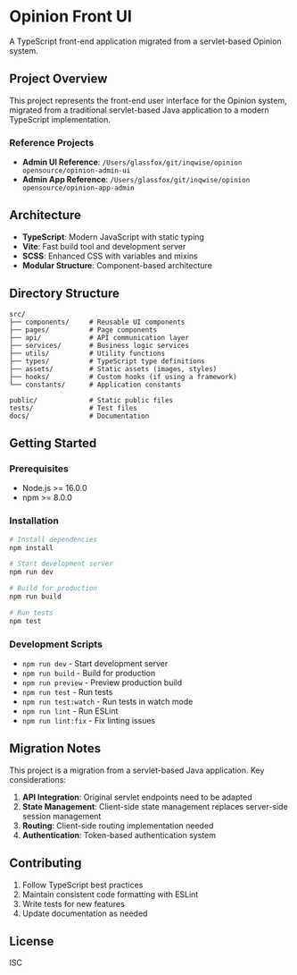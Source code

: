 # Opinion Front UI

A TypeScript front-end application migrated from a servlet-based Opinion system.

## Project Overview

This project represents the front-end user interface for the Opinion system, migrated from a traditional servlet-based Java application to a modern TypeScript implementation.

### Reference Projects

- **Admin UI Reference**: `/Users/glassfox/git/inqwise/opinion opensource/opinion-admin-ui`
- **Admin App Reference**: `/Users/glassfox/git/inqwise/opinion opensource/opinion-app-admin`

## Architecture

- **TypeScript**: Modern JavaScript with static typing
- **Vite**: Fast build tool and development server
- **SCSS**: Enhanced CSS with variables and mixins
- **Modular Structure**: Component-based architecture

## Directory Structure

```
src/
├── components/     # Reusable UI components
├── pages/          # Page components
├── api/            # API communication layer
├── services/       # Business logic services
├── utils/          # Utility functions
├── types/          # TypeScript type definitions
├── assets/         # Static assets (images, styles)
├── hooks/          # Custom hooks (if using a framework)
└── constants/      # Application constants

public/             # Static public files
tests/              # Test files
docs/               # Documentation
```

## Getting Started

### Prerequisites

- Node.js >= 16.0.0
- npm >= 8.0.0

### Installation

```bash
# Install dependencies
npm install

# Start development server
npm run dev

# Build for production
npm run build

# Run tests
npm test
```

### Development Scripts

- `npm run dev` - Start development server
- `npm run build` - Build for production
- `npm run preview` - Preview production build
- `npm run test` - Run tests
- `npm run test:watch` - Run tests in watch mode
- `npm run lint` - Run ESLint
- `npm run lint:fix` - Fix linting issues

## Migration Notes

This project is a migration from a servlet-based Java application. Key considerations:

1. **API Integration**: Original servlet endpoints need to be adapted
2. **State Management**: Client-side state management replaces server-side session management
3. **Routing**: Client-side routing implementation needed
4. **Authentication**: Token-based authentication system

## Contributing

1. Follow TypeScript best practices
2. Maintain consistent code formatting with ESLint
3. Write tests for new features
4. Update documentation as needed

## License

ISC
